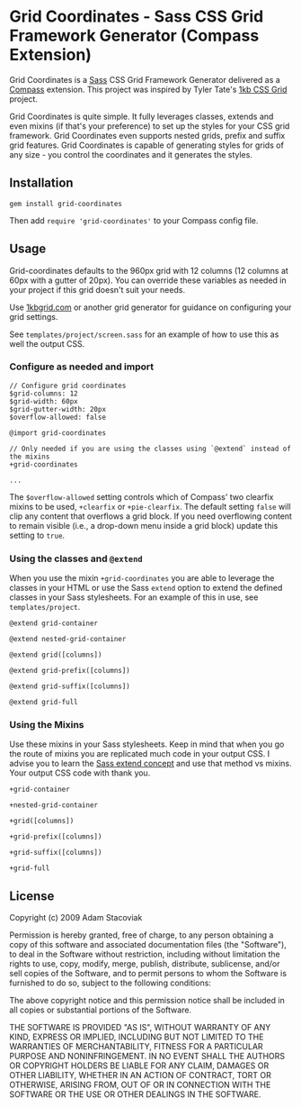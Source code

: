 # Grid Coordinates - Sass CSS Grid Framework Generator (Compass Extension)

Grid Coordinates is a [Sass](http://sass-lang.com/) CSS Grid Framework Generator delivered as a [Compass](http://compass-style.org/) extension. This project was inspired by Tyler Tate's [1kb CSS Grid](http://1kbgrid.com/) project.

Grid Coordinates is quite simple. It fully leverages classes, extends and even mixins (if that's your preference) to set up the styles for your CSS grid framework. Grid Coordinates even supports nested grids, prefix and suffix grid features. Grid Coordinates is capable of generating styles for grids of any size - you control the coordinates and it generates the styles.

## Installation

`gem install grid-coordinates`

Then add `require 'grid-coordinates'` to your Compass config file.

## Usage

Grid-coordinates defaults to the 960px grid with 12 columns (12 columns at 60px with a gutter of 20px). You can override these variables as needed in your project if this grid doesn't suit your needs.

Use [1kbgrid.com](http://1kbgrid.com) or another grid generator for guidance on configuring your grid settings.

See `templates/project/screen.sass` for an example of how to use this as well the output CSS.

### Configure as needed and import

    // Configure grid coordinates
    $grid-columns: 12
    $grid-width: 60px
    $grid-gutter-width: 20px
    $overflow-allowed: false
    
    @import grid-coordinates
    
    // Only needed if you are using the classes using `@extend` instead of the mixins
    +grid-coordinates
    
    ...

The `$overflow-allowed` setting controls which of Compass' two clearfix mixins to be used, `+clearfix` or `+pie-clearfix`. The default setting `false` will clip any content that overflows a grid block. If you need overflowing content to remain visible (i.e., a drop-down menu inside a grid block) update this setting to `true`.

### Using the classes and `@extend`

When you use the mixin `+grid-coordinates` you are able to leverage the classes in your HTML or use the Sass `extend` option to extend the defined classes in your Sass stylesheets. For an example of this in use, see `templates/project`.

`@extend grid-container`

`@extend nested-grid-container`

`@extend grid([columns])`

`@extend grid-prefix([columns])`

`@extend grid-suffix([columns])`

`@extend grid-full`

### Using the Mixins

Use these mixins in your Sass stylesheets. Keep in mind that when you go the route of mixins you are replicated much code in your output CSS. I advise you to learn the [Sass extend concept](http://sass-lang.com/docs/yardoc/file.SASS_REFERENCE.html#extend) and use that method vs mixins. Your output CSS code with thank you.

`+grid-container`

`+nested-grid-container`

`+grid([columns])`

`+grid-prefix([columns])`

`+grid-suffix([columns])`

`+grid-full`

## License

Copyright (c) 2009 Adam Stacoviak

Permission is hereby granted, free of charge, to any person obtaining a copy of this software and associated documentation files (the "Software"), to deal in the Software without restriction, including without limitation the rights to use, copy, modify, merge, publish, distribute, sublicense, and/or sell copies of the Software, and to permit persons to whom the Software is furnished to do so, subject to the following conditions:

The above copyright notice and this permission notice shall be included in all copies or substantial portions of the Software.

THE SOFTWARE IS PROVIDED "AS IS", WITHOUT WARRANTY OF ANY KIND, EXPRESS OR IMPLIED, INCLUDING BUT NOT LIMITED TO THE WARRANTIES OF MERCHANTABILITY, FITNESS FOR A PARTICULAR PURPOSE AND NONINFRINGEMENT. IN NO EVENT SHALL THE AUTHORS OR COPYRIGHT HOLDERS BE LIABLE FOR ANY CLAIM, DAMAGES OR OTHER LIABILITY, WHETHER IN AN ACTION OF CONTRACT, TORT OR OTHERWISE, ARISING FROM, OUT OF OR IN CONNECTION WITH THE SOFTWARE OR THE USE OR OTHER DEALINGS IN THE SOFTWARE.